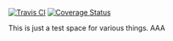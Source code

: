 [![Travis CI](https://travis-ci.org/karel-rehor/widget.svg?branch=master)](https://travis-ci.org/karel-rehor/widget.svg?branch=master) [![Coverage Status](https://coveralls.io/repos/github/karel-rehor/widget/badge.svg?branch=master)](https://coveralls.io/github/karel-rehor/widget?branch=master)

This is just a test space for various things.
AAA
